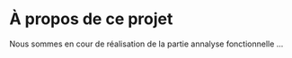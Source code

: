 À propos de ce projet
====


Nous sommes en cour de réalisation de la partie annalyse fonctionnelle
...